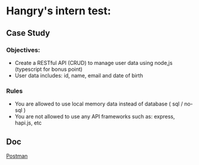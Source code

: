 # Hangry's intern test:

## Case Study

### Objectives:

- Create a RESTful API (CRUD) to manage user data using node,js (typescript for bonus point)
- User data includes: id, name, email and date of birth

### Rules

- You are allowed to use local memory data instead of database ( sql / no-sql )
- You are not allowed to use any API frameworks such as: express, hapi.js, etc

## Doc

[Postman](https://documenter.getpostman.com/view/19672778/2s9YsDmF8A)
